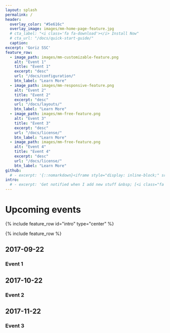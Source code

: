 ```yaml
---
layout: splash
permalink: /
header:
  overlay_color: "#5e616c"
  overlay_image: images/mm-home-page-feature.jpg
  # cta_label: "<i class='fa fa-download'></i> Install Now"
  # cta_url: "/docs/quick-start-guide/"
  caption:
excerpt: 'Goriz SSC'
feature_row:
  - image_path: images/mm-customizable-feature.png
    alt: "Event 1"
    title: "Event 1"
    excerpt: "desc"
    url: "/docs/configuration/"
    btn_label: "Learn More"
  - image_path: images/mm-responsive-feature.png
    alt: "Event 2"
    title: "Event 2"
    excerpt: "desc"
    url: "/docs/layouts/"
    btn_label: "Learn More"
  - image_path: images/mm-free-feature.png
    alt: "Event 3"
    title: "Event 3"
    excerpt: "desc"
    url: "/docs/license/"
    btn_label: "Learn More"
  - image_path: images/mm-free-feature.png
    alt: "Event 4"
    title: "Event 4"
    excerpt: "desc"
    url: "/docs/license/"
    btn_label: "Learn More"
github:
  # - excerpt: '{::nomarkdown}<iframe style="display: inline-block;" src="https://ghbtns.com/github-btn.html?user=mmistakes&repo=minimal-mistakes&type=star&count=true&size=large" frameborder="0" scrolling="0" width="160px" height="30px"></iframe> <iframe style="display: inline-block;" src="https://ghbtns.com/github-btn.html?user=mmistakes&repo=minimal-mistakes&type=fork&count=true&size=large" frameborder="0" scrolling="0" width="158px" height="30px"></iframe>{:/nomarkdown}'
intro:
  # - excerpt: 'Get notified when I add new stuff &nbsp; [<i class="fa fa-twitter"></i> @mmistakes](https://twitter.com/mmistakes){: .btn .btn--twitter}'
---
```


<h1> Upcoming events </h1>

{% include feature_row id="intro" type="center" %}

{% include feature_row %}

<div class="timeline">
  <div class="container left">
    <div class="content">
      <h2>2017-09-22</h2>
      <h3>Event 1</h3>
    </div>
  </div>
  <div class="container right">
    <div class="content">
      <h2>2017-10-22</h2>
      <h3>Event 2</h3>
    </div>
  </div>
  <div class="container left">
    <div class="content">
      <h2>2017-11-22</h2>
      <h3>Event 3</h3>
    </div>
  </div>
</div>